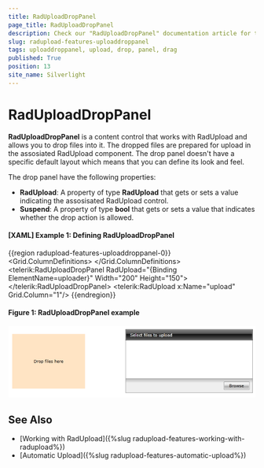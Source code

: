 ```yaml
---
title: RadUploadDropPanel
page_title: RadUploadDropPanel
description: Check our "RadUploadDropPanel" documentation article for the RadUpload WPF control.
slug: radupload-features-uploaddroppanel
tags: uploaddroppanel, upload, drop, panel, drag
published: True
position: 13
site_name: Silverlight
---
```


# RadUploadDropPanel

__RadUploadDropPanel__ is a content control that works with RadUpload and allows you to drop files into it. The dropped files are prepared for upload in the assosiated RadUpload component. The drop panel doesn't have a specific default layout which means that you can define its look and feel.

The drop panel have the following properties:
* __RadUpload__: A property of type __RadUpload__ that gets or sets a value indicating the assosisated RadUpload control.
* __Suspend__: A property of type __bool__ that gets or sets a value that indicates whether the drop action is allowed.

#### __[XAML] Example 1: Defining RadUploadDropPanel__
{{region radupload-features-uploaddroppanel-0}}
	<Grid>
		<Grid.ColumnDefinitions>
			<ColumnDefinition/>
			<ColumnDefinition/>
		</Grid.ColumnDefinitions>	
		<telerik:RadUploadDropPanel RadUpload="{Binding ElementName=uploader}" Width="200" Height="150">
			<Border Background="Bisque">
				<TextBlock Text="Drop files here" 
						   HorizontalAlignment="Center" 
						   VerticalAlignment="Center"/>
			</Border>
		</telerik:RadUploadDropPanel>
		<telerik:RadUpload x:Name="upload" Grid.Column="1"/>
	</Grid>
{{endregion}}

#### __Figure 1: RadUploadDropPanel example__
![](images/radupload-features-uploaddroppanel-0.png)

## See Also
 * [Working with RadUpload]({%slug radupload-features-working-with-radupload%})
 * [Automatic Upload]({%slug radupload-features-automatic-upload%})
